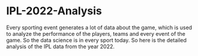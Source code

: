 # IPL-2022-Analysis
Every sporting event generates a lot of data about the game, which is used to analyze the performance of the players, teams and every event of the game.
So the data science is in every sport today. So here is the detailed analysis of the IPL data from the year 2022.
